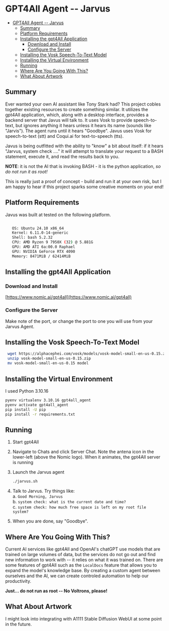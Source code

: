 # GPT4All Agent -- Jarvus

- [GPT4All Agent -- Jarvus](#gpt4all-agent----jarvus)
  - [Summary](#summary)
  - [Platform Requirements](#platform-requirements)
  - [Installing the gpt4All Application](#installing-the-gpt4all-application)
    - [Download and Install](#download-and-install)
    - [Configure the Server](#configure-the-server)
  - [Installing the Vosk Speech-To-Text Model](#installing-the-vosk-speech-to-text-model)
  - [Installing the Virtual Environment](#installing-the-virtual-environment)
  - [Running](#running)
  - [Where Are You Going With This?](#where-are-you-going-with-this)
  - [What About Artwork](#what-about-artwork)

## Summary

Ever wanted your own AI assistant like Tony Stark had?  This project cobles together existing resources to create something similar.  It utilizes the gpt4All application, which, along with a desktop interface, provides a backend server that Javus will talk to.  It uses Vosk to provide speech-to-text, but ignores anything it hears unless it hears its name (sounds like "Jarvis").  The agent runs until it hears "Goodbye".  Javus uses Vosk for speech-to-text (stt) and Coqui.ai for text-to-speech (tts).

Javus is being outfitted with the ability to "know" a bit about itself: if it hears "Jarvus, system check ...." it will attempt to translate your request to a BASH statement, execute it, and read the results back to you.  

**NOTE**: it is not the AI that is invoking BASH - it is the python application, *so do not run it as root!*  

This is really just a proof of concept - build and run it at your own risk, but I am happy to hear if this project sparks some creative moments on your end!

## Platform Requirements

Javus was built at tested on the following platform.

```bash

   OS: Ubuntu 24.10 x86_64 
   Kernel: 6.11.0-14-generic 
   Shell: bash 5.2.32 
   CPU: AMD Ryzen 9 7950X (32) @ 5.881G 
   GPU: AMD ATI 6a:00.0 Raphael 
   GPU: NVIDIA GeForce RTX 4090 
   Memory: 8471MiB / 62414MiB 

```

## Installing the gpt4All Application

### Download and Install

[https://www.nomic.ai/gpt4all](https://www.nomic.ai/gpt4all)

### Configure the Server

Make note of the port, or change the port to one you will use from your Jarvus Agent.

## Installing the Vosk Speech-To-Text Model

```bash
 wget https://alphacephei.com/vosk/models/vosk-model-small-en-us-0.15.zip
 unzip vosk-model-small-en-us-0.15.zip
 mv vosk-model-small-en-us-0.15 model
```

## Installing the Virtual Environment

I used Python 3.10.16

```bash
pyenv virtualenv 3.10.16 gpt4all_agent
pyenv activate gpt4all_agent
pip install -U pip
pip install -r requirements.txt
```

## Running

1. Start gpt4All
2. Navigate to Chats and click Server Chat.  Note the antena icon in the lower-left (above the Nomic logo).  When it animates, the gpt4All server is running
3. Launch the Jarvus agent

    ```bash
    ./jarvus.sh
    ```  

4. Talk to Jarvus. Try things like:  
     a. `Good Morning, Jarvus`  
     b. `system check: what is the current date and time?`  
     c. `system check: how much free space is left on my root file system?`  
5. When you are done, say "Goodbye".

## Where Are You Going With This?

Current AI services like gpt4All and OpenAI's chatGPT use models that are trained on large volumes of data, but the services do not go out and find new information to work with -- it relies on what it was trained on.  There are some features of gpt4All such as the `LocalDocs` feature that allows you to expand the model's knowledge base.  By creating a custom agent between ourselves and the AI, we can create controled automation to help our productivity.

**Just... do not run as root -- No Voltrons, please!**

## What About Artwork

I might look into integrating with A1111 Stable Diffusion WebUI at some point in the future.
